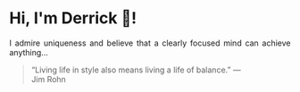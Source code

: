 # Hi, I'm Derrick 👋!
<p align="justify">I admire uniqueness and believe that a clearly focused mind can achieve anything...</p> 
<!-- #quote-start -->
<blockquote>&ldquo;Living life in style also means living a life of balance.&rdquo; &mdash; <footer>Jim Rohn</footer></blockquote>
<!-- #quote-end -->
